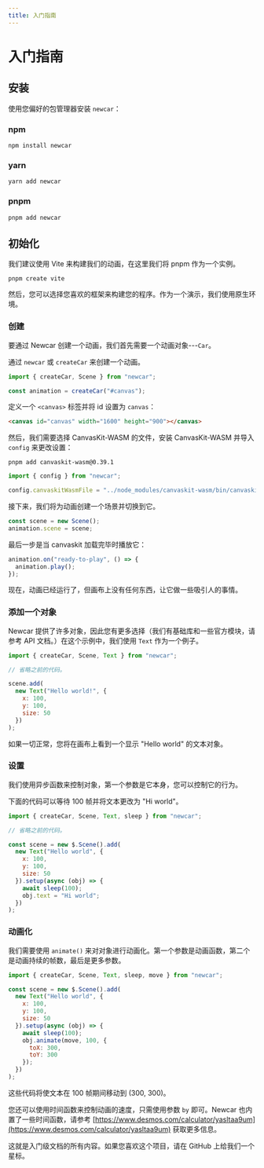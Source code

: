 ```yaml
---
title: 入门指南
---
```


# 入门指南 <Badge type="tip" text="^0.8.0" />

## 安装

使用您偏好的包管理器安装 `newcar`：

### npm

```shell
npm install newcar
```

### yarn

```shell
yarn add newcar
```

### pnpm

```shell
pnpm add newcar
```

## 初始化

我们建议使用 Vite 来构建我们的动画，在这里我们将 pnpm 作为一个实例。

```shell
pnpm create vite
```

然后，您可以选择您喜欢的框架来构建您的程序。作为一个演示，我们使用原生环境。

### 创建

要通过 Newcar 创建一个动画，我们首先需要一个动画对象---`Car`。

通过 `newcar` 或 `createCar` 来创建一个动画。

```javascript
import { createCar, Scene } from "newcar";

const animation = createCar("#canvas");
```

定义一个 `<canvas>` 标签并将 id 设置为 `canvas`：

```html
<canvas id="canvas" width="1600" height="900"></canvas>
```

然后，我们需要选择 CanvasKit-WASM 的文件，安装 CanvasKit-WASM 并导入 `config` 来更改设置：

```shell
pnpm add canvaskit-wasm@0.39.1
```

```typescript
import { config } from "newcar";

config.canvaskitWasmFile = "../node_modules/canvaskit-wasm/bin/canvaskit.wasm";
```

接下来，我们将为动画创建一个场景并切换到它。

```javascript
const scene = new Scene();
animation.scene = scene;
```

最后一步是当 canvaskit 加载完毕时播放它：

```javascript
animation.on("ready-to-play", () => {
  animation.play();
});
```

现在，动画已经运行了，但画布上没有任何东西，让它做一些吸引人的事情。

### 添加一个对象

Newcar 提供了许多对象，因此您有更多选择（我们有基础库和一些官方模块，请参考 API 文档。）在这个示例中，我们使用 `Text` 作为一个例子。

```javascript
import { createCar, Scene, Text } from "newcar";

// 省略之前的代码。

scene.add(
  new Text("Hello world!", {
    x: 100,
    y: 100,
    size: 50
  })
);
```

如果一切正常，您将在画布上看到一个显示 "Hello world" 的文本对象。

### 设置

我们使用异步函数来控制对象，第一个参数是它本身，您可以控制它的行为。

下面的代码可以等待 100 帧并将文本更改为 "Hi world"。

```javascript
import { createCar, Scene, Text, sleep } from "newcar";

// 省略之前的代码。

const scene = new $.Scene().add(
  new Text("Hello world", {
    x: 100,
    y: 100,
    size: 50
  }).setup(async (obj) => {
    await sleep(100);
    obj.text = "Hi world";
  })
);
```

### 动画化

我们需要使用 `animate()` 来对对象进行动画化。第一个参数是动画函数，第二个是动画持续的帧数，最后是更多参数。

```javascript
import { createCar, Scene, Text, sleep, move } from "newcar";

const scene = new $.Scene().add(
  new Text("Hello world", {
    x: 100,
    y: 100,
    size: 50
  }).setup(async (obj) => {
    await sleep(100);
    obj.animate(move, 100, {
      toX: 300,
      toY: 300
    });
  })
);
```

这些代码将使文本在 100 帧期间移动到 (300, 300)。

您还可以使用时间函数来控制动画的速度，只需使用参数 `by` 即可。Newcar 也内置了一些时间函数，请参考 [https://www.desmos.com/calculator/yasltaa9um](https://www.desmos.com/calculator/yasltaa9um) 获取更多信息。

这就是入门级文档的所有内容。如果您喜欢这个项目，请在 GitHub 上给我们一个星标。
